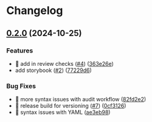 # Changelog

## [0.2.0](https://github.com/theholocron/react-template/compare/v0.1.0...v0.2.0) (2024-10-25)

### Features

* 💚 add in review checks ([#4](https://github.com/theholocron/react-template/issues/4)) ([363e26e](https://github.com/theholocron/react-template/commit/363e26eef7199ed4f0957fbce9679892aab222fb))
* add storybook ([#2](https://github.com/theholocron/react-template/issues/2)) ([77229d6](https://github.com/theholocron/react-template/commit/77229d633b3d29b9e1d4ccf305049e8016966eca))

### Bug Fixes

* 💚 more syntax issues with audit workflow ([82fd2e2](https://github.com/theholocron/react-template/commit/82fd2e2ed45838c582f27bd10fdc276f0efc2bd5))
* 💚 release build for versioning ([#7](https://github.com/theholocron/react-template/issues/7)) ([0cf3126](https://github.com/theholocron/react-template/commit/0cf31265169f48de4f579a3cfb9c07930a149f1d))
* 💚 syntax issues with YAML ([ae3eb98](https://github.com/theholocron/react-template/commit/ae3eb98c9206e2ac16774fd864366855b6fe43b0))
